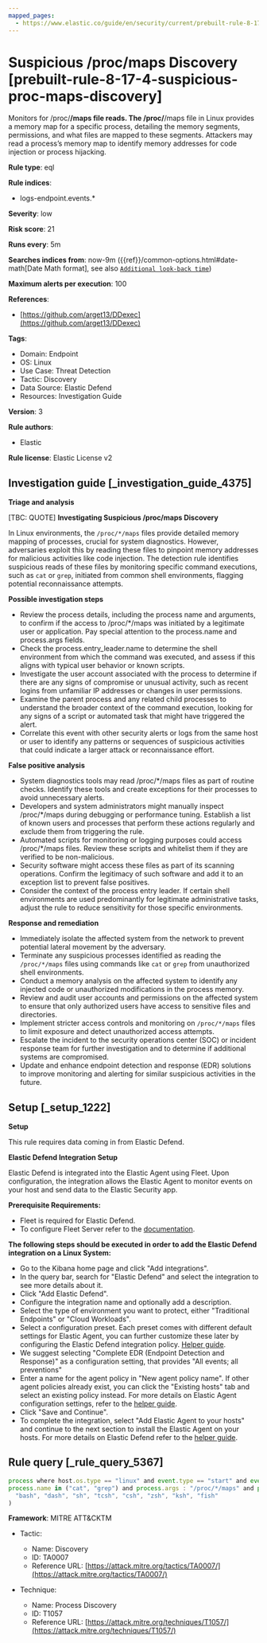 ```yaml
---
mapped_pages:
  - https://www.elastic.co/guide/en/security/current/prebuilt-rule-8-17-4-suspicious-proc-maps-discovery.html
---
```


# Suspicious /proc/maps Discovery [prebuilt-rule-8-17-4-suspicious-proc-maps-discovery]

Monitors for /proc/**/maps file reads. The /proc/**/maps file in Linux provides a memory map for a specific process, detailing the memory segments, permissions, and what files are mapped to these segments. Attackers may read a process’s memory map to identify memory addresses for code injection or process hijacking.

**Rule type**: eql

**Rule indices**:

* logs-endpoint.events.*

**Severity**: low

**Risk score**: 21

**Runs every**: 5m

**Searches indices from**: now-9m ({{ref}}/common-options.html#date-math[Date Math format], see also [`Additional look-back time`](docs-content://solutions/security/detect-and-alert/create-detection-rule.md#rule-schedule))

**Maximum alerts per execution**: 100

**References**:

* [https://github.com/arget13/DDexec](https://github.com/arget13/DDexec)

**Tags**:

* Domain: Endpoint
* OS: Linux
* Use Case: Threat Detection
* Tactic: Discovery
* Data Source: Elastic Defend
* Resources: Investigation Guide

**Version**: 3

**Rule authors**:

* Elastic

**Rule license**: Elastic License v2

## Investigation guide [_investigation_guide_4375]

**Triage and analysis**

[TBC: QUOTE]
**Investigating Suspicious /proc/maps Discovery**

In Linux environments, the `/proc/*/maps` files provide detailed memory mapping of processes, crucial for system diagnostics. However, adversaries exploit this by reading these files to pinpoint memory addresses for malicious activities like code injection. The detection rule identifies suspicious reads of these files by monitoring specific command executions, such as `cat` or `grep`, initiated from common shell environments, flagging potential reconnaissance attempts.

**Possible investigation steps**

* Review the process details, including the process name and arguments, to confirm if the access to /proc/*/maps was initiated by a legitimate user or application. Pay special attention to the process.name and process.args fields.
* Check the process.entry_leader.name to determine the shell environment from which the command was executed, and assess if this aligns with typical user behavior or known scripts.
* Investigate the user account associated with the process to determine if there are any signs of compromise or unusual activity, such as recent logins from unfamiliar IP addresses or changes in user permissions.
* Examine the parent process and any related child processes to understand the broader context of the command execution, looking for any signs of a script or automated task that might have triggered the alert.
* Correlate this event with other security alerts or logs from the same host or user to identify any patterns or sequences of suspicious activities that could indicate a larger attack or reconnaissance effort.

**False positive analysis**

* System diagnostics tools may read /proc/*/maps files as part of routine checks. Identify these tools and create exceptions for their processes to avoid unnecessary alerts.
* Developers and system administrators might manually inspect /proc/*/maps during debugging or performance tuning. Establish a list of known users and processes that perform these actions regularly and exclude them from triggering the rule.
* Automated scripts for monitoring or logging purposes could access /proc/*/maps files. Review these scripts and whitelist them if they are verified to be non-malicious.
* Security software might access these files as part of its scanning operations. Confirm the legitimacy of such software and add it to an exception list to prevent false positives.
* Consider the context of the process entry leader. If certain shell environments are used predominantly for legitimate administrative tasks, adjust the rule to reduce sensitivity for those specific environments.

**Response and remediation**

* Immediately isolate the affected system from the network to prevent potential lateral movement by the adversary.
* Terminate any suspicious processes identified as reading the `/proc/*/maps` files using commands like `cat` or `grep` from unauthorized shell environments.
* Conduct a memory analysis on the affected system to identify any injected code or unauthorized modifications in the process memory.
* Review and audit user accounts and permissions on the affected system to ensure that only authorized users have access to sensitive files and directories.
* Implement stricter access controls and monitoring on `/proc/*/maps` files to limit exposure and detect unauthorized access attempts.
* Escalate the incident to the security operations center (SOC) or incident response team for further investigation and to determine if additional systems are compromised.
* Update and enhance endpoint detection and response (EDR) solutions to improve monitoring and alerting for similar suspicious activities in the future.


## Setup [_setup_1222]

**Setup**

This rule requires data coming in from Elastic Defend.

**Elastic Defend Integration Setup**

Elastic Defend is integrated into the Elastic Agent using Fleet. Upon configuration, the integration allows the Elastic Agent to monitor events on your host and send data to the Elastic Security app.

**Prerequisite Requirements:**

* Fleet is required for Elastic Defend.
* To configure Fleet Server refer to the [documentation](docs-content://reference/ingestion-tools/fleet/fleet-server.md).

**The following steps should be executed in order to add the Elastic Defend integration on a Linux System:**

* Go to the Kibana home page and click "Add integrations".
* In the query bar, search for "Elastic Defend" and select the integration to see more details about it.
* Click "Add Elastic Defend".
* Configure the integration name and optionally add a description.
* Select the type of environment you want to protect, either "Traditional Endpoints" or "Cloud Workloads".
* Select a configuration preset. Each preset comes with different default settings for Elastic Agent, you can further customize these later by configuring the Elastic Defend integration policy. [Helper guide](docs-content://solutions/security/configure-elastic-defend/configure-an-integration-policy-for-elastic-defend.md).
* We suggest selecting "Complete EDR (Endpoint Detection and Response)" as a configuration setting, that provides "All events; all preventions"
* Enter a name for the agent policy in "New agent policy name". If other agent policies already exist, you can click the "Existing hosts" tab and select an existing policy instead. For more details on Elastic Agent configuration settings, refer to the [helper guide](docs-content://reference/ingestion-tools/fleet/agent-policy.md).
* Click "Save and Continue".
* To complete the integration, select "Add Elastic Agent to your hosts" and continue to the next section to install the Elastic Agent on your hosts. For more details on Elastic Defend refer to the [helper guide](docs-content://solutions/security/configure-elastic-defend/install-elastic-defend.md).


## Rule query [_rule_query_5367]

```js
process where host.os.type == "linux" and event.type == "start" and event.action == "exec" and
process.name in ("cat", "grep") and process.args : "/proc/*/maps" and process.entry_leader.name in (
  "bash", "dash", "sh", "tcsh", "csh", "zsh", "ksh", "fish"
)
```

**Framework**: MITRE ATT&CKTM

* Tactic:

    * Name: Discovery
    * ID: TA0007
    * Reference URL: [https://attack.mitre.org/tactics/TA0007/](https://attack.mitre.org/tactics/TA0007/)

* Technique:

    * Name: Process Discovery
    * ID: T1057
    * Reference URL: [https://attack.mitre.org/techniques/T1057/](https://attack.mitre.org/techniques/T1057/)



